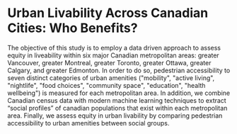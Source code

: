 # Urban Livability Across Canadian Cities: Who Benefits?

The objective of this study is to employ a data driven approach to assess equity in liveability within six major Canadian metropolitan areas: greater Vancouver, greater Montreal, greater Toronto, greater Ottawa, greater Calgary, and greater Edmonton. In order to do so, pedestrian accessibility to seven distinct categories of urban amenities ("mobility", "active living", "nightlife", "food choices", "community space", "education", "health wellbeing") is measured for each metropolitan area. In addition, we combine Canadian census data with modern machine learning techniques to extract “social profiles” of canadian populations that exist within each metropolitan area. Finally, we assess equity in urban livability by comparing pedestrian accessibility to urban amenities between social groups.

